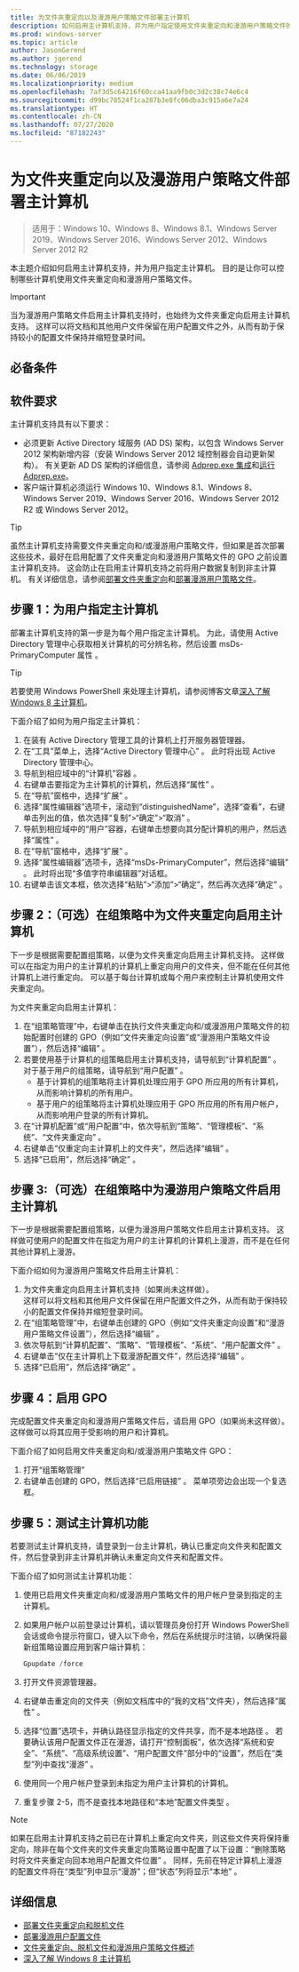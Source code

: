 ```yaml
---
title: 为文件夹重定向以及漫游用户策略文件部署主计算机
description: 如何启用主计算机支持，并为用户指定使用文件夹重定向和漫游用户策略文件的主计算机。
ms.prod: windows-server
ms.topic: article
author: JasonGerend
ms.author: jgerend
ms.technology: storage
ms.date: 06/06/2019
ms.localizationpriority: medium
ms.openlocfilehash: 7af3d5c64216f60cca41aa9fb0c3d2c38c74e6c4
ms.sourcegitcommit: d99bc78524f1ca287b3e8fc06dba3c915a6e7a24
ms.translationtype: HT
ms.contentlocale: zh-CN
ms.lasthandoff: 07/27/2020
ms.locfileid: "87182243"
---
```

# <a name="deploy-primary-computers-for-folder-redirection-and-roaming-user-profiles"></a>为文件夹重定向以及漫游用户策略文件部署主计算机

>适用于：Windows 10、Windows 8、Windows 8.1、Windows Server 2019、Windows Server 2016、Windows Server 2012、Windows Server 2012 R2

本主题介绍如何启用主计算机支持，并为用户指定主计算机。 目的是让你可以控制哪些计算机使用文件夹重定向和漫游用户策略文件。

> [!IMPORTANT]
> 当为漫游用户策略文件启用主计算机支持时，也始终为文件夹重定向启用主计算机支持。 这样可以将文档和其他用户文件保留在用户配置文件之外，从而有助于保持较小的配置文件保持并缩短登录时间。

## <a name="prerequisites"></a>必备条件

## <a name="software-requirements"></a>软件要求

主计算机支持具有以下要求：

- 必须更新 Active Directory 域服务 (AD DS) 架构，以包含 Windows Server 2012 架构新增内容（安装 Windows Server 2012 域控制器会自动更新架构）。 有关更新 AD DS 架构的详细信息，请参阅 [Adprep.exe 集成](</previous-versions/windows/it-pro/windows-server-2012-R2-and-2012/hh472161(v=ws.11)#adprepexe-integration>)和[运行 Adprep.exe](</previous-versions/windows/it-pro/windows-server-2008-R2-and-2008/dd464018(v=ws.10)>)。
- 客户端计算机必须运行 Windows 10、Windows 8.1、Windows 8、Windows Server 2019、Windows Server 2016、Windows Server 2012 R2 或 Windows Server 2012。

> [!TIP]
> 虽然主计算机支持需要文件夹重定向和/或漫游用户策略文件，但如果是首次部署这些技术，最好在启用配置了文件夹重定向和漫游用户策略文件的 GPO 之前设置主计算机支持。 这会防止在启用主计算机支持之前将用户数据复制到非主计算机。 有关详细信息，请参阅[部署文件夹重定向](deploy-folder-redirection.md)和[部署漫游用户策略文件](deploy-roaming-user-profiles.md)。

## <a name="step-1-designate-primary-computers-for-users"></a>步骤 1：为用户指定主计算机

部署主计算机支持的第一步是为每个用户指定主计算机。 为此，请使用 Active Directory 管理中心获取相关计算机的可分辨名称，然后设置 msDs-PrimaryComputer 属性  。

> [!TIP]
> 若要使用 Windows PowerShell 来处理主计算机，请参阅博客文章[深入了解 Windows 8 主计算机](<https://blogs.technet.microsoft.com/askds/2012/10/23/digging-a-little-deeper-into-windows-8-primary-computer/>)。

下面介绍了如何为用户指定主计算机：

1. 在装有 Active Directory 管理工具的计算机上打开服务器管理器。
2. 在“工具”菜单上，选择“Active Directory 管理中心”   。 此时将出现 Active Directory 管理中心。
3. 导航到相应域中的“计算机”容器  。
4. 右键单击要指定为主计算机的计算机，然后选择“属性”  。
5. 在“导航”窗格中，选择“扩展”  。
6. 选择“属性编辑器”选项卡，滚动到“distinguishedName”，选择“查看”，右键单击列出的值，依次选择“复制”>“确定”>“取消”       。
7. 导航到相应域中的“用户”容器，右键单击想要向其分配计算机的用户，然后选择“属性”   。
8. 在“导航”窗格中，选择“扩展”  。
9. 选择“属性编辑器”选项卡，选择“msDs-PrimaryComputer”，然后选择“编辑”    。 此时将出现“多值字符串编辑器”对话框。
10. 右键单击该文本框，依次选择“粘贴”>“添加”>“确定”，然后再次选择“确定”     。

## <a name="step-2-optionally-enable-primary-computers-for-folder-redirection-in-group-policy"></a>步骤 2：（可选）在组策略中为文件夹重定向启用主计算机

下一步是根据需要配置组策略，以便为文件夹重定向启用主计算机支持。 这样做可以在指定为用户的主计算机的计算机上重定向用户的文件夹，但不能在任何其他计算机上进行重定向。 可以基于每台计算机或每个用户来控制主计算机使用文件夹重定向。

为文件夹重定向启用主计算机：

1. 在“组策略管理”中，右键单击在执行文件夹重定向和/或漫游用户策略文件的初始配置时创建的 GPO（例如“文件夹重定向设置”或“漫游用户策略文件设置”），然后选择“编辑”    。
2. 若要使用基于计算机的组策略启用主计算机支持，请导航到“计算机配置”  。 对于基于用户的组策略，请导航到“用户配置”  。
    - 基于计算机的组策略将主计算机处理应用于 GPO 所应用的所有计算机，从而影响计算机的所有用户。
    - 基于用户的组策略将主计算机处理应用于 GPO 所应用的所有用户帐户，从而影响用户登录的所有计算机。
3. 在“计算机配置”或“用户配置”中，依次导航到“策略”、“管理模板”、“系统”、“文件夹重定向”       。
4. 右键单击“仅重定向主计算机上的文件夹”，然后选择“编辑”   。
5. 选择“已启用”，然后选择“确定”   。

## <a name="step-3-optionally-enable-primary-computers-for-roaming-user-profiles-in-group-policy"></a>步骤 3:（可选）在组策略中为漫游用户策略文件启用主计算机

下一步是根据需要配置组策略，以便为漫游用户策略文件启用主计算机支持。 这样做可使用户的配置文件在指定为用户的主计算机的计算机上漫游，而不是在任何其他计算机上漫游。

下面介绍如何为漫游用户策略文件启用主计算机：

1. 为文件夹重定向启用主计算机支持（如果尚未这样做）。<br>这样可以将文档和其他用户文件保留在用户配置文件之外，从而有助于保持较小的配置文件保持并缩短登录时间。
2. 在“组策略管理”中，右键单击创建的 GPO（例如“文件夹重定向设置”和“漫游用户策略文件设置”），然后选择“编辑”   。
3. 依次导航到“计算机配置”、“策略”、“管理模板”、“系统”、“用户配置文件”      。
4. 右键单击“仅在主计算机上下载漫游配置文件”，然后选择“编辑”   。
5. 选择“已启用”，然后选择“确定”   。

## <a name="step-4-enable-the-gpo"></a>步骤 4：启用 GPO

完成配置文件夹重定向和漫游用户策略文件后，请启用 GPO（如果尚未这样做）。 这样做可以将其应用于受影响的用户和计算机。

下面介绍了如何启用文件夹重定向和/或漫游用户策略文件 GPO：

1. 打开“组策略管理”
2. 右键单击创建的 GPO，然后选择“已启用链接”  。 菜单项旁边会出现一个复选框。

## <a name="step-5-test-primary-computer-function"></a>步骤 5：测试主计算机功能

若要测试主计算机支持，请登录到一台主计算机，确认已重定向文件夹和配置文件，然后登录到非主计算机并确认未重定向文件夹和配置文件。

下面介绍了如何测试主计算机功能：

1. 使用已启用文件夹重定向和/或漫游用户策略文件的用户帐户登录到指定的主计算机。
2. 如果用户帐户以前登录过计算机，请以管理员身份打开 Windows PowerShell 会话或命令提示符窗口，键入以下命令，然后在系统提示时注销，以确保将最新组策略设置应用到客户端计算机：

    ```PowerShell
    Gpupdate /force
    ```

3. 打开文件资源管理器。
1. 右键单击重定向的文件夹（例如文档库中的“我的文档”文件夹），然后选择“属性”  。
1. 选择“位置”选项卡，并确认路径显示指定的文件共享，而不是本地路径  。 若要确认该用户配置文件正在漫游，请打开“控制面板”，依次选择“系统和安全”、“系统”、“高级系统设置”、“用户配置文件”部分中的“设置”，然后在“类型”列中查找“漫游”        。
1. 使用同一个用户帐户登录到未指定为用户主计算机的计算机。
1. 重复步骤 2-5，而不是查找本地路径和“本地”配置文件类型  。

> [!NOTE]
> 如果在启用主计算机支持之前已在计算机上重定向文件夹，则这些文件夹将保持重定向，除非在每个文件夹的文件夹重定向策略设置中配置了以下设置：“删除策略时将文件夹重定向回本地用户配置文件位置”  。 同样，先前在特定计算机上漫游的配置文件将在“类型”列中显示“漫游”；但“状态”列将显示“本地”     。

## <a name="more-information"></a>详细信息

- [部署文件夹重定向和脱机文件](deploy-folder-redirection.md)
- [部署漫游用户配置文件](deploy-roaming-user-profiles.md)
- [文件夹重定向、脱机文件和漫游用户策略文件概述](folder-redirection-rup-overview.md)
- [深入了解 Windows 8 主计算机](/archive/blogs/askds/digging-a-little-deeper-into-windows-8-primary-computer)
